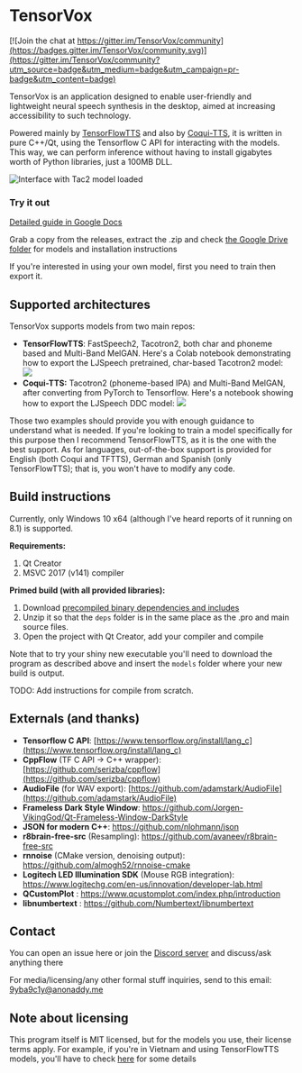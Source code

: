 ﻿# TensorVox

[![Join the chat at https://gitter.im/TensorVox/community](https://badges.gitter.im/TensorVox/community.svg)](https://gitter.im/TensorVox/community?utm_source=badge&utm_medium=badge&utm_campaign=pr-badge&utm_content=badge)

TensorVox is an application designed to enable user-friendly and lightweight neural speech synthesis in the desktop, aimed at increasing accessibility to such technology. 

Powered mainly by [TensorFlowTTS](https://github.com/TensorSpeech/TensorFlowTTS) and also by [Coqui-TTS](https://github.com/coqui-ai/TTS), it is written in pure C++/Qt, using the Tensorflow C API for interacting with the models. This way, we can perform inference without having to install gigabytes worth of Python libraries, just a 100MB DLL.

![Interface with Tac2 model loaded](https://i.imgur.com/wtPzzNh.png)


### Try it out

[Detailed guide in Google Docs](https://docs.google.com/document/d/1OS1kfb19bvpPPkF71Vbak_b735mi7epjUanIfPG671M/edit?usp=sharing)

Grab a copy from the releases, extract the .zip and check [the Google Drive folder](https://drive.google.com/drive/folders/1atUyxBbstKZpMqQEZMdNmRF2AKrlahKy?usp=sharing) for models and installation instructions

If you're interested in using your own model, first you need to train then export it. 


## Supported architectures

TensorVox supports models from two main repos:

 - **TensorFlowTTS**: FastSpeech2, Tacotron2, both char and phoneme based and Multi-Band MelGAN. Here's a Colab notebook demonstrating how to export the LJSpeech pretrained, char-based Tacotron2 model: [<img src="https://colab.research.google.com/assets/colab-badge.svg">](https://colab.research.google.com/drive/1KLqZ1rkD4Enw7zpTgXGL6if7e5s0UeWa?usp=sharing) 
 - **Coqui-TTS:** Tacotron2 (phoneme-based IPA) and Multi-Band MelGAN, after converting from PyTorch to Tensorflow. Here's a notebook showing how to export the LJSpeech DDC model: [<img src="https://colab.research.google.com/assets/colab-badge.svg">](https://colab.research.google.com/drive/15CdGEAu_-KezV1XxwzVfQiFSm0tveBkC?usp=sharing)


Those two examples should provide you with enough guidance to understand what is needed. If you're looking to train a model specifically for this purpose then I recommend TensorFlowTTS, as it is the one with the best support.
As for languages, out-of-the-box support is provided for English (both Coqui and TFTTS), German and Spanish (only TensorFlowTTS); that is, you won't have to modify any code. 


## Build instructions
Currently, only Windows 10 x64 (although I've heard reports of it running on 8.1) is supported.

**Requirements:**
 1. Qt Creator
 2. MSVC 2017 (v141) compiler

**Primed build (with all provided libraries):**

 1. Download [precompiled binary dependencies and includes](https://drive.google.com/file/d/1ufLQvH-Me2NLmzNBkjcyD13WTyHb35aB/view?usp=sharing)
 2. Unzip it so that the `deps` folder is in the same place as the .pro and main source files.
 3. Open the project with Qt Creator, add your compiler and compile

Note that to try your shiny new executable you'll need to download the program as described above and insert the `models` folder where your new build is output.

TODO: Add instructions for compile from scratch.

## Externals (and thanks)

 - **Tensorflow C API**: [https://www.tensorflow.org/install/lang_c](https://www.tensorflow.org/install/lang_c)
 - **CppFlow** (TF C API -> C++ wrapper): [https://github.com/serizba/cppflow](https://github.com/serizba/cppflow) 
 - **AudioFile** (for WAV export): [https://github.com/adamstark/AudioFile](https://github.com/adamstark/AudioFile)
 - **Frameless Dark Style Window**: https://github.com/Jorgen-VikingGod/Qt-Frameless-Window-DarkStyle
 - **JSON for modern C++**: https://github.com/nlohmann/json
 - **r8brain-free-src** (Resampling): https://github.com/avaneev/r8brain-free-src
 - **rnnoise** (CMake version, denoising output): https://github.com/almogh52/rnnoise-cmake
 - **Logitech LED Illumination SDK** (Mouse RGB integration): https://www.logitechg.com/en-us/innovation/developer-lab.html
 - **QCustomPlot** : https://www.qcustomplot.com/index.php/introduction
 - **libnumbertext** : https://github.com/Numbertext/libnumbertext


## Contact
You can open an issue here or join the [Discord server](https://discord.gg/yqFDAWH) and discuss/ask anything there

For media/licensing/any other formal stuff inquiries, send to this email: 9yba9c1y@anonaddy.me

## Note about licensing

This program itself is MIT licensed, but for the models you use, their license terms apply. For example, if you're in Vietnam and using TensorFlowTTS models, you'll have to check [here](https://github.com/TensorSpeech/TensorFlowTTS#license) for some details
